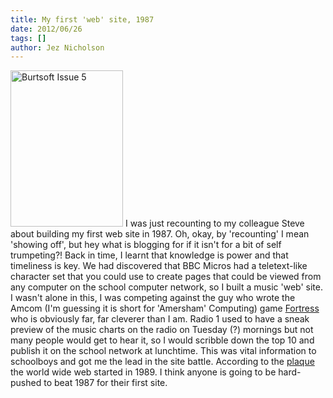 ```yaml
---
title: My first 'web' site, 1987
date: 2012/06/26
tags: []
author: Jez Nicholson
---
```

<a href="http://www.flickr.com/photos/jnicho02/7449112198/" title="Burtsoft Issue 5 by J'Roo, on Flickr"><img src="http://farm9.staticflickr.com/8166/7449112198_a2e9eb5442.jpg" height="250" alt="Burtsoft Issue 5" width="180" /></a>
I was just recounting to my colleague Steve about building my first web site in 1987. Oh, okay, by 'recounting' I mean 'showing off', but hey what is blogging for if it isn't for a bit of self trumpeting?!
Back in time, I learnt that knowledge is power and that timeliness is key.
We had discovered that BBC Micros had a teletext-like character set that you could use to create pages that could be viewed from any computer on the school computer network, so I built a music 'web' site. I wasn't alone in this, I was competing against the guy who wrote the Amcom (I'm guessing it is short for 'Amersham' Computing) game [Fortress](http://www.bbcmicrogames.com/bestrest.html) who is obviously far, far cleverer than I am.
Radio 1 used to have a sneak preview of the music charts on the radio on Tuesday (?) mornings but not many people would get to hear it, so I would scribble down the top 10 and publish it on the school network at lunchtime. This was vital information to schoolboys and got me the lead in the site battle.
According to the [plaque](http://openplaques.org/plaques/2196) the world wide web started in 1989. I think anyone is going to be hard-pushed to beat 1987 for their first site.